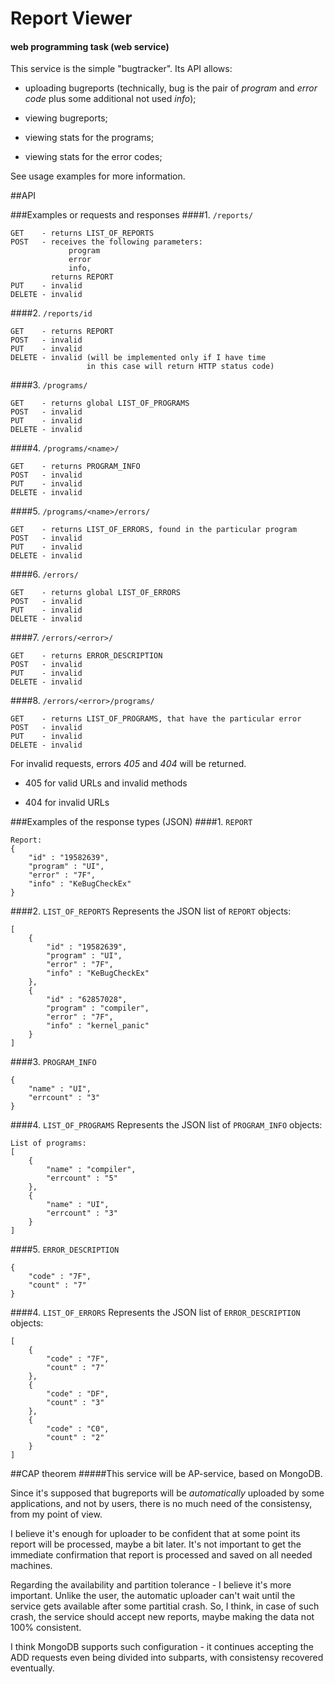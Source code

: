 # Report Viewer
#### web programming task (web service)

This service is the simple "bugtracker". Its API allows:

- uploading bugreports (technically, bug is the pair of *program* and *error code* plus some additional not used *info*);

- viewing bugreports;

- viewing stats for the programs;

- viewing stats for the error codes;

See usage examples for more information.

##API

###Examples or requests and responses
####1. `/reports/`
```
GET    - returns LIST_OF_REPORTS
POST   - receives the following parameters: 
             program 
             error
             info, 
         returns REPORT
PUT    - invalid
DELETE - invalid
```

####2. `/reports/id`
```
GET    - returns REPORT 
POST   - invalid
PUT    - invalid
DELETE - invalid (will be implemented only if I have time
                 in this case will return HTTP status code)
```

####3. `/programs/`
```
GET    - returns global LIST_OF_PROGRAMS 
POST   - invalid
PUT    - invalid
DELETE - invalid
```

####4. `/programs/<name>/`
```
GET    - returns PROGRAM_INFO 
POST   - invalid
PUT    - invalid
DELETE - invalid
```

####5. `/programs/<name>/errors/`
```
GET    - returns LIST_OF_ERRORS, found in the particular program 
POST   - invalid
PUT    - invalid
DELETE - invalid
```

####6. `/errors/`
```
GET    - returns global LIST_OF_ERRORS 
POST   - invalid
PUT    - invalid
DELETE - invalid
```

####7. `/errors/<error>/`
```
GET    - returns ERROR_DESCRIPTION 
POST   - invalid
PUT    - invalid
DELETE - invalid
```

####8. `/errors/<error>/programs/`
```
GET    - returns LIST_OF_PROGRAMS, that have the particular error 
POST   - invalid
PUT    - invalid
DELETE - invalid
```

For invalid requests, errors *405* and *404* will be returned.

- 405 for valid URLs and invalid methods

- 404 for invalid URLs

###Examples of the response types (JSON)
####1. `REPORT`
```
Report:
{
    "id" : "19582639",
    "program" : "UI",
    "error" : "7F",
    "info" : "KeBugCheckEx"
}
```
####2. `LIST_OF_REPORTS`
Represents the JSON list of `REPORT` objects:
```
[
    {
        "id" : "19582639",
        "program" : "UI",
        "error" : "7F",
        "info" : "KeBugCheckEx"
    },
    {
        "id" : "62857028",
        "program" : "compiler",
        "error" : "7F",
        "info" : "kernel_panic"
    }
]
```
####3. `PROGRAM_INFO`
```
{
    "name" : "UI",
    "errcount" : "3"
}
```
####4. `LIST_OF_PROGRAMS`
Represents the JSON list of `PROGRAM_INFO` objects:
```
List of programs:
[
    {
        "name" : "compiler",
        "errcount" : "5"
    },
    {
        "name" : "UI",
        "errcount" : "3"
    }
]
```
####5. `ERROR_DESCRIPTION`
```
{
    "code" : "7F",
    "count" : "7"
}
```
####4. `LIST_OF_ERRORS`
Represents the JSON list of `ERROR_DESCRIPTION` objects:
```
[
    {
        "code" : "7F",
        "count" : "7"
    },
    {
        "code" : "DF",
        "count" : "3"
    },
    {
        "code" : "C0",
        "count" : "2"
    }
]
```

##CAP theorem
#####This service will be AP-service, based on MongoDB. 

Since it's supposed that bugreports will be *automatically* uploaded by some applications, and not by users, there is no much need of the consistensy, from my point of view.

I believe it's enough for uploader to be confident that at some point its report will be processed, maybe a bit later. 
It's not important to get the immediate confirmation that report is processed and saved on all needed machines.

Regarding the availability and partition tolerance - I believe it's more important. 
Unlike the user, the automatic uploader can't wait until the service gets available after some partitial crash. 
So, I think, in case of such crash, the service should accept new reports, maybe making the data not 100% consistent.

I think MongoDB supports such configuration - it continues accepting the ADD requests even being divided into subparts, with consistensy recovered eventually.  
